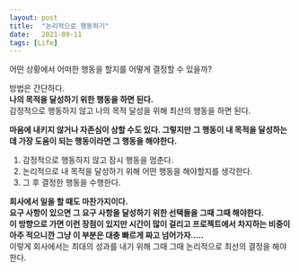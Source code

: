 ```yaml
---
layout: post
title:  "논리적으로 행동하기"
date:   2021-09-11
tags: [Life]
---
```


어떤 상황에서 어떠한 행동을 할지를 어떻게 결정할 수 있을까?      

방법은 간단하다.          
**나의 목적을 달성하기 위한 행동을 하면 된다.**           
감정적으로 행동하지 않고 나의 목적 달성을 위해 최선의 행동을 하면 된다.        

**마음에 내키지 않거나 자존심이 상할 수도 있다. 그렇지만 그 행동이 내 목적을 달성하는데 가장 도움이 되는 행동이라면 그 행동을 해야한다.**               

1. 감정적으로 행동하지 않고 잠시 행동을 멈춘다.           
2. 논리적으로 내 목적을 달성하기 위해 어떤 행동을 해야할지를 생각한다.               
3. 그 후 결정한 행동을 수행한다.             

**회사에서 일을 할 때도 마찬가지이다.**                  
**요구 사항이 있으면 그 요구 사항을 달성하기 위한 선택들을 그때 그때 해야한다.**            
**이 방향으로 가면 이런 장점이 있지만 시간이 많이 걸리고 프로젝트에서 차지하는 비중이 아주 적으니깐 그냥 이 부분은 대충 빠르게 짜고 넘어가자.....**              
이렇게 회사에서는 최대의 성과를 내기 위해 그때 그때 논리적으로 최선의 결정을 해야한다.         